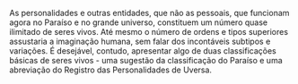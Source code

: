 ﻿As personalidades e outras entidades, que não as pessoais, que funcionam agora no Paraíso e no grande universo, constituem um número quase ilimitado de seres vivos. Até mesmo o número de ordens e tipos superiores assustaria a imaginação humana, sem falar dos incontáveis subtipos e variações. É desejável, contudo, apresentar algo de duas classificações básicas de seres vivos - uma sugestão da classificação do Paraíso e uma abreviação do Registro das Personalidades de Uversa.